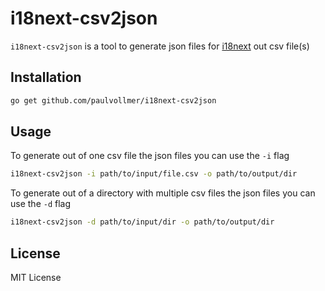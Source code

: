 # i18next-csv2json

`i18next-csv2json` is a tool to generate json files for [i18next]() out csv file(s)

## Installation
```sh
go get github.com/paulvollmer/i18next-csv2json
```

## Usage

To generate out of one csv file the json files you can use the `-i` flag

```sh
i18next-csv2json -i path/to/input/file.csv -o path/to/output/dir
```

To generate out of a directory with multiple csv files the json files you can use the `-d` flag

```sh
i18next-csv2json -d path/to/input/dir -o path/to/output/dir
```


## License
MIT License

